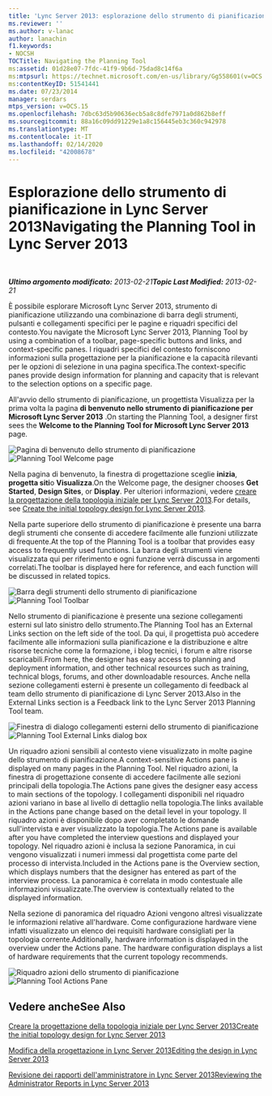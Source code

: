 ```yaml
---
title: 'Lync Server 2013: esplorazione dello strumento di pianificazione'
ms.reviewer: ''
ms.author: v-lanac
author: lanachin
f1.keywords:
- NOCSH
TOCTitle: Navigating the Planning Tool
ms:assetid: 01d28e07-7fdc-41f9-9b6d-75dad8c14f6a
ms:mtpsurl: https://technet.microsoft.com/en-us/library/Gg558601(v=OCS.15)
ms:contentKeyID: 51541441
ms.date: 07/23/2014
manager: serdars
mtps_version: v=OCS.15
ms.openlocfilehash: 7dbc63d5b90636ecb5a8c8dfe7971a0d862b8eff
ms.sourcegitcommit: 88a16c09dd91229e1a8c156445eb3c360c942978
ms.translationtype: MT
ms.contentlocale: it-IT
ms.lasthandoff: 02/14/2020
ms.locfileid: "42008678"
---
```

<div data-xmlns="http://www.w3.org/1999/xhtml">

<div class="topic" data-xmlns="http://www.w3.org/1999/xhtml" data-msxsl="urn:schemas-microsoft-com:xslt" data-cs="http://msdn.microsoft.com/">

<div data-asp="http://msdn2.microsoft.com/asp">

# <a name="navigating-the-planning-tool-in-lync-server-2013"></a><span data-ttu-id="41dcb-102">Esplorazione dello strumento di pianificazione in Lync Server 2013</span><span class="sxs-lookup"><span data-stu-id="41dcb-102">Navigating the Planning Tool in Lync Server 2013</span></span>

</div>

<div id="mainSection">

<div id="mainBody">

<span> </span>

<span data-ttu-id="41dcb-103">_**Ultimo argomento modificato:** 2013-02-21_</span><span class="sxs-lookup"><span data-stu-id="41dcb-103">_**Topic Last Modified:** 2013-02-21_</span></span>

<span data-ttu-id="41dcb-104">È possibile esplorare Microsoft Lync Server 2013, strumento di pianificazione utilizzando una combinazione di barra degli strumenti, pulsanti e collegamenti specifici per le pagine e riquadri specifici del contesto.</span><span class="sxs-lookup"><span data-stu-id="41dcb-104">You navigate the Microsoft Lync Server 2013, Planning Tool by using a combination of a toolbar, page-specific buttons and links, and context-specific panes.</span></span> <span data-ttu-id="41dcb-105">I riquadri specifici del contesto forniscono informazioni sulla progettazione per la pianificazione e la capacità rilevanti per le opzioni di selezione in una pagina specifica.</span><span class="sxs-lookup"><span data-stu-id="41dcb-105">The context-specific panes provide design information for planning and capacity that is relevant to the selection options on a specific page.</span></span>

<span data-ttu-id="41dcb-106">All'avvio dello strumento di pianificazione, un progettista Visualizza per la prima volta la pagina **di benvenuto nello strumento di pianificazione per Microsoft Lync Server 2013** .</span><span class="sxs-lookup"><span data-stu-id="41dcb-106">On starting the Planning Tool, a designer first sees the **Welcome to the Planning Tool for Microsoft Lync Server 2013** page.</span></span>

<span data-ttu-id="41dcb-107">![Pagina di benvenuto dello strumento di pianificazione](images/Gg558601.ff5b72e6-bcf0-49e9-8784-3636fe8187c5(OCS.15).jpg "Pagina di benvenuto dello strumento di pianificazione")</span><span class="sxs-lookup"><span data-stu-id="41dcb-107">![Planning Tool Welcome page](images/Gg558601.ff5b72e6-bcf0-49e9-8784-3636fe8187c5(OCS.15).jpg "Planning Tool Welcome page")</span></span>

<span data-ttu-id="41dcb-108">Nella pagina di benvenuto, la finestra di progettazione sceglie **inizia**, **progetta siti**o **Visualizza**.</span><span class="sxs-lookup"><span data-stu-id="41dcb-108">On the Welcome page, the designer chooses **Get Started**, **Design Sites**, or **Display**.</span></span> <span data-ttu-id="41dcb-109">Per ulteriori informazioni, vedere [creare la progettazione della topologia iniziale per Lync Server 2013](lync-server-2013-create-the-initial-topology-design.md).</span><span class="sxs-lookup"><span data-stu-id="41dcb-109">For details, see [Create the initial topology design for Lync Server 2013](lync-server-2013-create-the-initial-topology-design.md).</span></span>

<span data-ttu-id="41dcb-110">Nella parte superiore dello strumento di pianificazione è presente una barra degli strumenti che consente di accedere facilmente alle funzioni utilizzate di frequente.</span><span class="sxs-lookup"><span data-stu-id="41dcb-110">At the top of the Planning Tool is a toolbar that provides easy access to frequently used functions.</span></span> <span data-ttu-id="41dcb-111">La barra degli strumenti viene visualizzata qui per riferimento e ogni funzione verrà discussa in argomenti correlati.</span><span class="sxs-lookup"><span data-stu-id="41dcb-111">The toolbar is displayed here for reference, and each function will be discussed in related topics.</span></span>

<span data-ttu-id="41dcb-112">![Barra degli strumenti dello strumento di pianificazione](images/Gg558601.a008ddd1-b73d-4406-9d4b-df68bed9906e(OCS.15).jpg "Barra degli strumenti dello strumento di pianificazione")</span><span class="sxs-lookup"><span data-stu-id="41dcb-112">![Planning Tool Toolbar](images/Gg558601.a008ddd1-b73d-4406-9d4b-df68bed9906e(OCS.15).jpg "Planning Tool Toolbar")</span></span>

<span data-ttu-id="41dcb-113">Nello strumento di pianificazione è presente una sezione collegamenti esterni sul lato sinistro dello strumento.</span><span class="sxs-lookup"><span data-stu-id="41dcb-113">The Planning Tool has an External Links section on the left side of the tool.</span></span> <span data-ttu-id="41dcb-114">Da qui, il progettista può accedere facilmente alle informazioni sulla pianificazione e la distribuzione e altre risorse tecniche come la formazione, i blog tecnici, i forum e altre risorse scaricabili.</span><span class="sxs-lookup"><span data-stu-id="41dcb-114">From here, the designer has easy access to planning and deployment information, and other technical resources such as training, technical blogs, forums, and other downloadable resources.</span></span> <span data-ttu-id="41dcb-115">Anche nella sezione collegamenti esterni è presente un collegamento di feedback al team dello strumento di pianificazione di Lync Server 2013.</span><span class="sxs-lookup"><span data-stu-id="41dcb-115">Also in the External Links section is a Feedback link to the Lync Server 2013 Planning Tool team.</span></span>

<span data-ttu-id="41dcb-116">![Finestra di dialogo collegamenti esterni dello strumento di pianificazione](images/Gg558601.76959057-8eb2-4158-b1b3-585cca80be7e(OCS.15).jpg "Finestra di dialogo collegamenti esterni dello strumento di pianificazione")</span><span class="sxs-lookup"><span data-stu-id="41dcb-116">![Planning Tool External Links dialog box](images/Gg558601.76959057-8eb2-4158-b1b3-585cca80be7e(OCS.15).jpg "Planning Tool External Links dialog box")</span></span>

<span data-ttu-id="41dcb-117">Un riquadro azioni sensibili al contesto viene visualizzato in molte pagine dello strumento di pianificazione.</span><span class="sxs-lookup"><span data-stu-id="41dcb-117">A context-sensitive Actions pane is displayed on many pages in the Planning Tool.</span></span> <span data-ttu-id="41dcb-118">Nel riquadro azioni, la finestra di progettazione consente di accedere facilmente alle sezioni principali della topologia.</span><span class="sxs-lookup"><span data-stu-id="41dcb-118">The Actions pane gives the designer easy access to main sections of the topology.</span></span> <span data-ttu-id="41dcb-119">I collegamenti disponibili nel riquadro azioni variano in base al livello di dettaglio nella topologia.</span><span class="sxs-lookup"><span data-stu-id="41dcb-119">The links available in the Actions pane change based on the detail level in your topology.</span></span> <span data-ttu-id="41dcb-120">Il riquadro azioni è disponibile dopo aver completato le domande sull'intervista e aver visualizzato la topologia.</span><span class="sxs-lookup"><span data-stu-id="41dcb-120">The Actions pane is available after you have completed the interview questions and displayed your topology.</span></span> <span data-ttu-id="41dcb-121">Nel riquadro azioni è inclusa la sezione Panoramica, in cui vengono visualizzati i numeri immessi dal progettista come parte del processo di intervista.</span><span class="sxs-lookup"><span data-stu-id="41dcb-121">Included in the Actions pane is the Overview section, which displays numbers that the designer has entered as part of the interview process.</span></span> <span data-ttu-id="41dcb-122">La panoramica è correlata in modo contestuale alle informazioni visualizzate.</span><span class="sxs-lookup"><span data-stu-id="41dcb-122">The overview is contextually related to the displayed information.</span></span>

<span data-ttu-id="41dcb-p106">Nella sezione di panoramica del riquadro Azioni vengono altresì visualizzate le informazioni relative all'hardware. Come configurazione hardware viene infatti visualizzato un elenco dei requisiti hardware consigliati per la topologia corrente.</span><span class="sxs-lookup"><span data-stu-id="41dcb-p106">Additionally, hardware information is displayed in the overview under the Actions pane. The hardware configuration displays a list of hardware requirements that the current topology recommends.</span></span>

<span data-ttu-id="41dcb-125">![Riquadro azioni dello strumento di pianificazione](images/Gg558601.9679d8fd-4de8-4a5a-bfcf-699da9aa7283(OCS.15).jpg "Riquadro azioni dello strumento di pianificazione")</span><span class="sxs-lookup"><span data-stu-id="41dcb-125">![Planning Tool Actions Pane](images/Gg558601.9679d8fd-4de8-4a5a-bfcf-699da9aa7283(OCS.15).jpg "Planning Tool Actions Pane")</span></span>

<div>

## <a name="see-also"></a><span data-ttu-id="41dcb-126">Vedere anche</span><span class="sxs-lookup"><span data-stu-id="41dcb-126">See Also</span></span>


[<span data-ttu-id="41dcb-127">Creare la progettazione della topologia iniziale per Lync Server 2013</span><span class="sxs-lookup"><span data-stu-id="41dcb-127">Create the initial topology design for Lync Server 2013</span></span>](lync-server-2013-create-the-initial-topology-design.md)  


[<span data-ttu-id="41dcb-128">Modifica della progettazione in Lync Server 2013</span><span class="sxs-lookup"><span data-stu-id="41dcb-128">Editing the design in Lync Server 2013</span></span>](lync-server-2013-editing-the-design.md)  


[<span data-ttu-id="41dcb-129">Revisione dei rapporti dell'amministratore in Lync Server 2013</span><span class="sxs-lookup"><span data-stu-id="41dcb-129">Reviewing the Administrator Reports in Lync Server 2013</span></span>](lync-server-2013-reviewing-the-administrator-reports.md)  
  

</div>

</div>

<span> </span>

</div>

</div>

</div>

